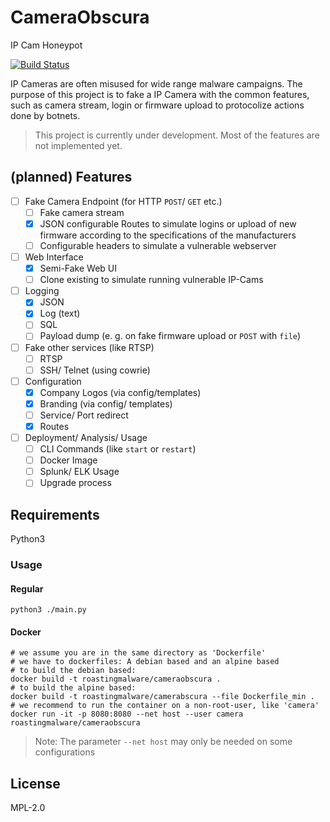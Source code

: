# CameraObscura

IP Cam Honeypot

[![Build Status](https://travis-ci.org/RoastingMalware/CameraObscura.svg?branch=master)](https://travis-ci.org/RoastingMalware/CameraObscura)

IP Cameras are often misused for wide range malware campaigns. The purpose of this project is to fake a IP Camera with the common features, such as camera stream, login or firmware upload to protocolize actions done by botnets.

> This project is currently under development. Most of the features are not implemented yet.

## (planned) Features

- [ ] Fake Camera Endpoint (for HTTP `POST`/ `GET` etc.)
  - [ ] Fake camera stream
  - [x] JSON configurable Routes to simulate logins or upload of new firmware according to the specifications of the manufacturers
  - [ ] Configurable headers to simulate a vulnerable webserver
- [ ] Web Interface
  - [x] Semi-Fake Web UI
  - [ ] Clone existing to simulate running vulnerable IP-Cams
- [ ] Logging
  - [x] JSON
  - [x] Log (text)
  - [ ] SQL
  - [ ] Payload dump (e. g. on fake firmware upload or `POST` with `file`)
- [ ] Fake other services (like RTSP)
  - [ ] RTSP 
  - [ ] SSH/ Telnet (using cowrie)
- [ ] Configuration
  - [x] Company Logos (via config/templates)
  - [x] Branding (via config/ templates)
  - [ ] Service/ Port redirect
  - [x] Routes
- [ ] Deployment/ Analysis/ Usage
  - [ ] CLI Commands (like `start` or `restart`)
  - [ ] Docker Image 
  - [ ] Splunk/ ELK Usage
  - [ ] Upgrade process

## Requirements

Python3

### Usage

#### Regular

`python3 ./main.py`

#### Docker

```
# we assume you are in the same directory as 'Dockerfile'
# we have to dockerfiles: A debian based and an alpine based
# to build the debian based:
docker build -t roastingmalware/cameraobscura .  
# to build the alpine based:
docker build -t roastingmalware/camerabscura --file Dockerfile_min .
# we recommend to run the container on a non-root-user, like 'camera'
docker run -it -p 8080:8080 --net host --user camera roastingmalware/cameraobscura
```

> Note: The parameter `--net host` may only be needed on some configurations

## License

MPL-2.0
